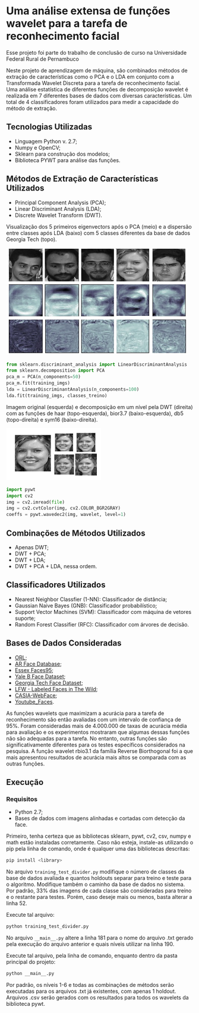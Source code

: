 # Uma análise extensa de funções wavelet para a tarefa de reconhecimento facial

Esse projeto foi parte do trabalho de conclusão de curso na Universidade Federal Rural de Pernambuco

Neste projeto de aprendizagem de máquina, são combinados métodos de extração de características como o PCA e o LDA em conjunto com a Transformada Wavelet Discreta para a tarefa de reconhecimento facial. Uma análise estatística de diferentes funções de decomposição wavelet é realizada em 7 diferentes bases de dados com diversas características.
Um total de 4 classificadores foram utilizados para medir a capacidade do método de extração.

## Tecnologias Utilizadas

* Linguagem Python v. 2.7;
* Numpy e OpenCV;
* Sklearn para construção dos modelos;
* Biblioteca PYWT para análise das funções.

## Métodos de Extração de Características Utilizados

* Principal Component Analysis (PCA);
* Linear Discriminant Analysis (LDA);
* Discrete Wavelet Transform (DWT).

Visualização dos 5 primeiros eigenvectors após o PCA (meio) e a dispersão entre classes após LDA (baixo)
com 5 classes diferentes da base de dados Georgia Tech (topo).

![eigenfisher](pics/eigenfisher.jpg)<br/>  

```python
from sklearn.discriminant_analysis import LinearDiscriminantAnalysis
from sklearn.decomposition import PCA
pca_m = PCA(n_components=50)
pca_m.fit(training_imgs)
lda = LinearDiscriminantAnalysis(n_components=100)
lda.fit(training_imgs, classes_treino)
```

Imagem original (esquerda) e decomposição em um nível pela DWT (direita) com as funções de haar (topo-esquerda), bior3.7 (baixo-esquerda), db5 (topo-direita) e sym16 (baixo-direita).

![waveletfaces](pics/dwt_decomp.png)<br/>

```python
import pywt
import cv2
img = cv2.imread(file)
img = cv2.cvtColor(img, cv2.COLOR_BGR2GRAY)
coeffs = pywt.wavedec2(img, wavelet, level=1)
```

## Combinações de Métodos Utilizados

* Apenas DWT;
* DWT + PCA;
* DWT + LDA;
* DWT + PCA + LDA, nessa ordem.

## Classificadores Utilizados

* Nearest Neighbor Classfier (1-NN): Classificador de distância;
* Gaussian Naive Bayes (GNB): Classificador probabilístico; 
* Support Vector Machines (SVM): Classificador com máquina de vetores suporte;
* Random Forest Classifier (RFC): Classificador com árvores de decisão.

## Bases de Dados Consideradas

* [ORL](http://cam-orl.co.uk/facedatabase.html);
* [AR Face Database](http://www2.ece.ohio-state.edu/~aleix/ARdatabase.html);
* [Essex Faces95](https://cswww.essex.ac.uk/mv/allfaces/faces95.html);
* [Yale B Face Dataset](http://vision.ucsd.edu/~leekc/ExtYaleDatabase/ExtYaleB.html);
* [Georgia Tech Face Dataset](http://www.anefian.com/research/face_reco.htm);
* [LFW - Labeled Faces in The Wild](http://vis-www.cs.umass.edu/lfw/);
* [CASIA-WebFace](https://drive.google.com/open?id=1Of_EVz-yHV7QVWQGihYfvtny9Ne8qXVz);
* [Youtube_Faces](https://www.cs.tau.ac.il/~wolf/ytfaces/).

As funções wavelets que maximizam a acurácia para a tarefa de reconhecimento são então avaliadas com um intervalo de confiança de 95%.
Foram consideradas mais de 4.000.000 de taxas de acurácia média para avaliação e os experimentos mostraram que algumas dessas funções não são adequadas para a tarefa.
No entanto, outras funções são significativamente diferentes para os testes específicos considerados na pesquisa.
A função wavelet rbio3.1 da família Reverse Biorthogonal foi a que mais apresentou resultados de acurácia mais altos se comparada com as outras funções.

## Execução

### Requisitos

  * Python 2.7;
  * Bases de dados com imagens alinhadas e cortadas com detecção da face.
  
Primeiro, tenha certeza que as bibliotecas sklearn, pywt, cv2, csv, numpy e math estão instaladas corretamente.
Caso não esteja, instale-as utilizando o pip pela linha de comando, onde <library> é qualquer uma das bibliotecas descritas:

```bash
pip install <library>
```
No arquivo `training_test_divider.py` modifique o número de classes da base de dados avaliada e quantos holdouts separar para treino e teste para o algoritmo.
Modifique também o caminho da base de dados no sistema. Por padrão, 33% das imagens de cada classe são consideradas para treino e o restante para testes.
Porém, caso deseje mais ou menos, basta alterar a linha 52.

Execute tal arquivo:
```bash
python training_test_divider.py
```

No arquivo `__main__.py` altere a linha 181 para o nome do arquivo .txt gerado pela execução do arquivo anterior e quais níveis utilizar na linha 190.

Execute tal arquivo, pela linha de comando, enquanto dentro da pasta principal do projeto:

```bash
python __main__.py
```

Por padrão, os níveis 1-6 e todas as combinações de métodos serão executadas para os arquivos .txt já existentes, com apenas 1 holdout. 
Arquivos .csv serão gerados com os resultados para todos os wavelets da biblioteca pywt.


